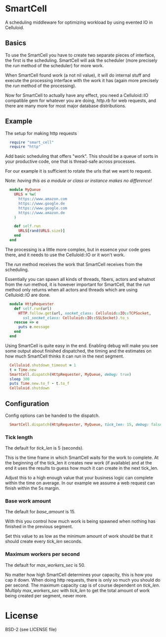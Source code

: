 # SmartCell

A scheduling middleware for optimizing workload by using evented IO in
Celluloid.

## Basics

To use the SmartCell you have to create two separate pieces of interface,
the first is the scheduling. SmartCell will ask the scheduler (more
precisely the *run* method of the scheduler) for more work.

When SmartCell found work (a not nil value), it will do internal stuff and
execute the processing interface with the work it has (again more precisely
the *run* method of the processing).

Now for SmartCell to actually have any effect, you need a Celluloid::IO
compatible gem for whatever you are doing, *http.rb* for web requests,
and there are many more for most major database distributions.

## Example

The setup for making http requests

```ruby
  require "smart_cell"
  require "http"
```

Add basic scheduling that offers "work". This should be a queue of sorts in
your productive code, one that is thread-safe across processes.

For our example it is sufficient to rotate the urls that we want to request.

Note: *having this as a module or class or instance makes no difference!*

```ruby
  module MyQueue
    URLS = %w(
      https://www.amazon.com
      https://www.google.de
      https://www.google.com
      https://www.amazon.de
    )

    def self.run
      URLS[rand(URLS.size)]
    end
  end
```

The processing is a little more complex, but in essence your code goes there,
and it needs to use the Celluloid::IO or it won't work.

The *run* method receives the work that SmartCell receives from the scheduling.

Essentially you can spawn all kinds of threads, fibers, actors and whatnot
from the *run* method, it is however important for SmartCell, that the
*run* method only returns when all actors and threads which are using
Celluloid::IO are done.

```ruby
  module HttpRequester
    def self.run(url)
      HTTP.follow.get(url, socket_class: Celluloid::IO::TCPSocket,
        ssl_socket_class: Celluloid::IO::SSLSocket).to_s
    rescue => e
      puts e.message
    end
  end
```

Using SmartCell is quite easy in the end. Enabling debug will make you see
some output about finished dispatched, the timing and the estimates on
how much SmartCell thinks it can run in the next segment.

```ruby
  Celluloid.shutdown_timeout = 1
  t = Time.new
  SmartCell.dispatch(HttpRequester, MyQueue, debug: true)
  sleep 300
  puts Time.new.to_f - t.to_f
  Celluloid.shutdown
```

## Configuration

Config options can be handed to the dispatch.

```ruby
  SmartCell.dispatch(HttpRequester, MyQueue, tick_len: 15, debug: false)
```

### Tick length

The default for *tick_len* is 5 (seconds).

This is the time frame in which SmartCell waits for the work to complete.
At the beginning of the tick_len it creates new work (if available) and
at the end it uses the results to guess how much it can create in the next
tick_len.

Adjust this to a high enough value that your business logic can complete within
the time on average. In our example we assume a web request can finish within
the 5s margin.

### Base work amount

The default for *base_amount* is 15.

With this you control how much work is being spawned when nothing has finished
in the previous segment.

Set this value to as low as the minimum amount of work should be that it
should create every *tick_len* seconds.

### Maximum workers per second

The default for *max_workers_sec* is 50.

No matter how high SmartCell determines your capacity, this is how you cap it
down. When doing http requests, there is only so much you should do per
second. The maximum capacity cap is of course dependent on *tick_len*.
Multiply *max_workers_sec* with *tick_len* to get the total amount of work
being created per segment, never more.

# License

BSD-2 (see LICENSE file)
